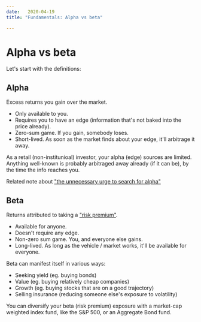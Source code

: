 ```yaml
---
date:   2020-04-19
title: "Fundamentals: Alpha vs beta"

---
```

# Alpha vs beta

Let's start with the definitions:

## Alpha
Excess returns you gain over the market.

- Only available to you.
- Requires you to have an edge (information that's not baked into the price already). 
- Zero-sum game. If you gain, somebody loses.
- Short-lived. As soon as the market finds about your edge, it'll arbitrage it away.

As a retail (non-institunioal) investor, your alpha (edge) sources are limited. Anything well-known is probably arbitraged away already (if it can be), by the time the info reaches you.

Related note about ["the unnecessary urge to search for alpha"](../the-reasons-against-stock-picking)


## Beta
Returns attributed to taking a ["risk premium"](https://en.wikipedia.org/wiki/Risk_premium).

- Available for anyone.
- Doesn't require any edge.
- Non-zero sum game. You, and everyone else gains.
- Long-lived. As long as the vehicle / market works, it'll be available for everyone.

Beta can manifest itself in various ways:
- Seeking yield (eg. buying bonds)
- Value (eg. buying relatively cheap companies)
- Growth (eg. buying stocks that are on a good trajectory)
- Selling insurance (reducing someone else's exposure to volatility)

You can diversify your beta (risk premium) exposure with a market-cap weighted index fund, like the S&P 500, or an Aggregate Bond fund.

